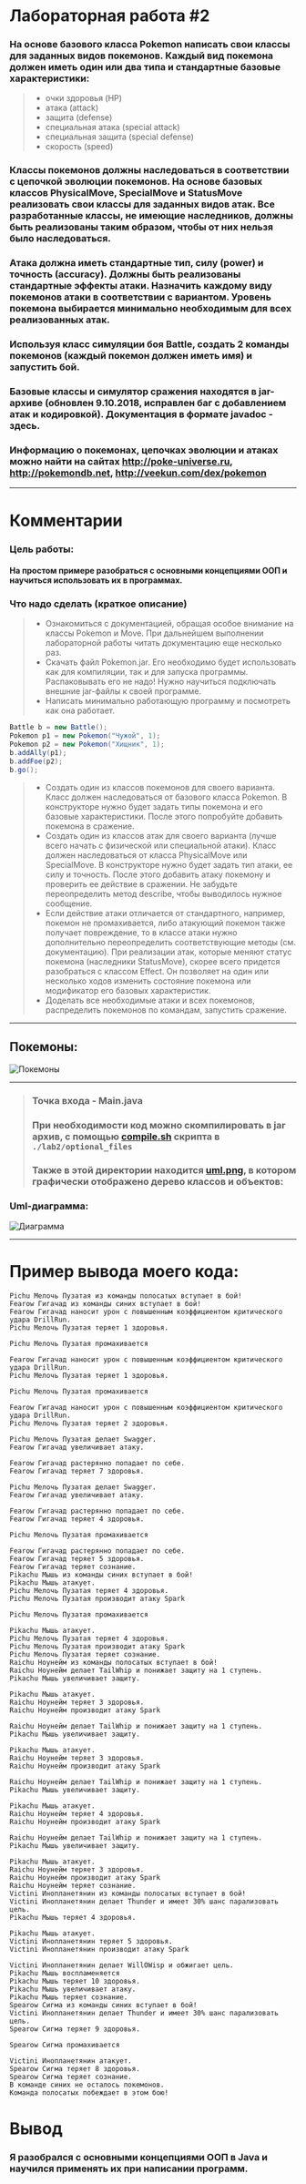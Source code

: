# Лабораторная работа #2
### На основе базового класса Pokemon написать свои классы для заданных видов покемонов. Каждый вид покемона должен иметь один или два типа и стандартные базовые характеристики:

> - очки здоровья (HP)
> - атака (attack)
> - защита (defense)
> - специальная атака (special attack)
> - специальная защита (special defense)
> - скорость (speed)
### Классы покемонов должны наследоваться в соответствии с цепочкой эволюции покемонов. На основе базовых классов PhysicalMove, SpecialMove и StatusMove реализовать свои классы для заданных видов атак. Все разработанные классы, не имеющие наследников, должны быть реализованы таким образом, чтобы от них нельзя было наследоваться.

### Атака должна иметь стандартные тип, силу (power) и точность (accuracy). Должны быть реализованы стандартные эффекты атаки. Назначить каждому виду покемонов атаки в соответствии с вариантом. Уровень покемона выбирается минимально необходимым для всех реализованных атак.

### Используя класс симуляции боя Battle, создать 2 команды покемонов (каждый покемон должен иметь имя) и запустить бой.

### Базовые классы и симулятор сражения находятся в jar-архиве (обновлен 9.10.2018, исправлен баг с добавлением атак и кодировкой). Документация в формате javadoc - здесь.

### Информацию о покемонах, цепочках эволюции и атаках можно найти на сайтах http://poke-universe.ru, http://pokemondb.net, http://veekun.com/dex/pokemon
---
# Комментарии
### Цель работы:
#### На простом примере разобраться с основными концепциями ООП и научиться использовать их в программах.

### Что надо сделать (краткое описание)

> - Ознакомиться с документацией, обращая особое внимание на классы Pokemon и Move. При дальнейшем выполнении лабораторной работы читать документацию еще несколько раз.
> - Скачать файл Pokemon.jar. Его необходимо будет использовать как для компиляции, так и для запуска программы. Распаковывать его не надо! Нужно научиться подключать внешние jar-файлы к своей программе.
> - Написать минимально работающую программу и посмотреть как она работает.
```java
Battle b = new Battle();
Pokemon p1 = new Pokemon("Чужой", 1);
Pokemon p2 = new Pokemon("Хищник", 1);
b.addAlly(p1);
b.addFoe(p2);
b.go();
```
> - Создать один из классов покемонов для своего варианта. Класс должен наследоваться от базового класса Pokemon. В конструкторе нужно будет задать типы покемона и его базовые характеристики. После этого попробуйте добавить покемона в сражение.
> - Создать один из классов атак для своего варианта (лучше всего начать с физической или специальной атаки). Класс должен наследоваться от класса PhysicalMove или SpecialMove. В конструкторе нужно будет задать тип атаки, ее силу и точность. После этого добавить атаку покемону и проверить ее действие в сражении. Не забудьте переопределить метод describe, чтобы выводилось нужное сообщение.
> - Если действие атаки отличается от стандартного, например, покемон не промахивается, либо атакующий покемон также получает повреждение, то в классе атаки нужно дополнительно переопределить соответствующие методы (см. документацию). При реализации атак, которые меняют статус покемона (наследники StatusMove), скорее всего придется разобраться с классом Effect. Он позволяет на один или несколько ходов изменить состояние покемона или модификатор его базовых характеристик.
> - Доделать все необходимые атаки и всех покемонов, распределить покемонов по командам, запустить сражение.
---
## Покемоны:

<image src="./lab2/optional_files/photos/pokemons.png" alt="Покемоны">

---
> ### Точка входа - Main.java
> ### При необходимости код можно скомпилировать в jar архив, с помощью [compile.sh](./lab2/compile.sh) скрипта в ```./lab2/optional_files```
> ### Также в этой директории находится [uml.png](./lab2/optional_files/uml.png), в котором графически отображено дерево классов и объектов:
### Uml-диаграмма:
<image src="./lab2/optional_files/uml.png" alt="Диаграмма">

---
# Пример вывода моего кода:
```
Pichu Мелочь Пузатая из команды полосатых вступает в бой!
Fearow Гигачад из команды синих вступает в бой!
Fearow Гигачад наносит урон с повышенным коэффициентом критического удара DrillRun. 
Pichu Мелочь Пузатая теряет 1 здоровья.

Pichu Мелочь Пузатая промахивается

Fearow Гигачад наносит урон с повышенным коэффициентом критического удара DrillRun. 
Pichu Мелочь Пузатая теряет 1 здоровья.

Pichu Мелочь Пузатая промахивается

Fearow Гигачад наносит урон с повышенным коэффициентом критического удара DrillRun. 
Pichu Мелочь Пузатая теряет 2 здоровья.

Pichu Мелочь Пузатая делает Swagger. 
Fearow Гигачад увеличивает атаку.

Fearow Гигачад растерянно попадает по себе. 
Fearow Гигачад теряет 7 здоровья.

Pichu Мелочь Пузатая делает Swagger. 
Fearow Гигачад увеличивает атаку.

Fearow Гигачад растерянно попадает по себе. 
Fearow Гигачад теряет 4 здоровья.

Pichu Мелочь Пузатая промахивается

Fearow Гигачад растерянно попадает по себе. 
Fearow Гигачад теряет 5 здоровья.
Fearow Гигачад теряет сознание.
Pikachu Мышь из команды синих вступает в бой!
Pikachu Мышь атакует. 
Pichu Мелочь Пузатая теряет 4 здоровья.
Pichu Мелочь Пузатая производит атаку Spark

Pichu Мелочь Пузатая промахивается

Pikachu Мышь атакует. 
Pichu Мелочь Пузатая теряет 4 здоровья.
Pichu Мелочь Пузатая производит атаку Spark
Pichu Мелочь Пузатая теряет сознание.
Raichu Ноунейм из команды полосатых вступает в бой!
Raichu Ноунейм делает TailWhip и понижает защиту на 1 ступень. 
Pikachu Мышь увеличивает защиту.

Pikachu Мышь атакует. 
Raichu Ноунейм теряет 3 здоровья.
Raichu Ноунейм производит атаку Spark

Raichu Ноунейм делает TailWhip и понижает защиту на 1 ступень. 
Pikachu Мышь увеличивает защиту.

Pikachu Мышь атакует. 
Raichu Ноунейм теряет 3 здоровья.
Raichu Ноунейм производит атаку Spark

Raichu Ноунейм делает TailWhip и понижает защиту на 1 ступень. 
Pikachu Мышь увеличивает защиту.

Pikachu Мышь атакует. 
Raichu Ноунейм теряет 4 здоровья.
Raichu Ноунейм производит атаку Spark

Raichu Ноунейм делает TailWhip и понижает защиту на 1 ступень. 
Pikachu Мышь увеличивает защиту.

Pikachu Мышь атакует. 
Raichu Ноунейм теряет 3 здоровья.
Raichu Ноунейм производит атаку Spark
Raichu Ноунейм теряет сознание.
Victini Инопланетянин из команды полосатых вступает в бой!
Victini Инопланетянин делает Thunder и имеет 30% шанс парализовать цель. 
Pikachu Мышь теряет 4 здоровья.

Pikachu Мышь атакует. 
Victini Инопланетянин теряет 5 здоровья.
Victini Инопланетянин производит атаку Spark

Victini Инопланетянин делает WillOWisp и обжигает цель. 
Pikachu Мышь воспламеняется
Pikachu Мышь теряет 10 здоровья.
Pikachu Мышь увеличивает атаку.
Pikachu Мышь теряет сознание.
Spearow Сигма из команды синих вступает в бой!
Victini Инопланетянин делает Thunder и имеет 30% шанс парализовать цель. 
Spearow Сигма теряет 9 здоровья.

Spearow Сигма промахивается

Victini Инопланетянин атакует. 
Spearow Сигма теряет 8 здоровья.
Spearow Сигма теряет сознание.
В команде синих не осталось покемонов.
Команда полосатых побеждает в этом бою!
```
# Вывод
### Я разобрался с основными концепциями ООП в Java и научился применять их при написании программ.